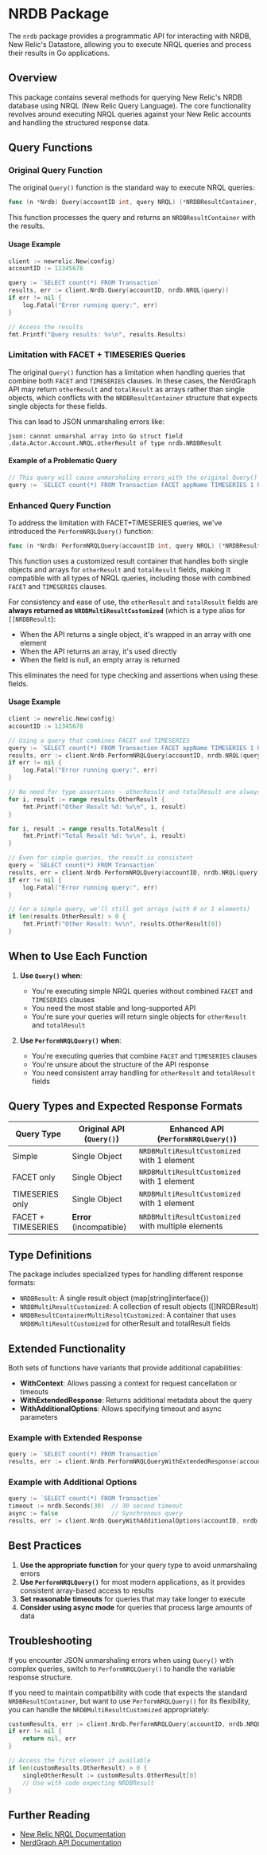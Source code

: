 # NRDB Package

The `nrdb` package provides a programmatic API for interacting with NRDB, New Relic's Datastore, allowing you to execute NRQL queries and process their results in Go applications.

## Overview

This package contains several methods for querying New Relic's NRDB database using NRQL (New Relic Query Language). The core functionality revolves around executing NRQL queries against your New Relic accounts and handling the structured response data.

## Query Functions

### Original Query Function

The original `Query()` function is the standard way to execute NRQL queries:

```go
func (n *Nrdb) Query(accountID int, query NRQL) (*NRDBResultContainer, error)
```

This function processes the query and returns an `NRDBResultContainer` with the results.

#### Usage Example

```go
client := newrelic.New(config)
accountID := 12345678

query := `SELECT count(*) FROM Transaction`
results, err := client.Nrdb.Query(accountID, nrdb.NRQL(query))
if err != nil {
    log.Fatal("Error running query:", err)
}

// Access the results
fmt.Printf("Query results: %v\n", results.Results)
```

### Limitation with FACET + TIMESERIES Queries

The original `Query()` function has a limitation when handling queries that combine both `FACET` and `TIMESERIES` clauses. In these cases, the NerdGraph API may return `otherResult` and `totalResult` as arrays rather than single objects, which conflicts with the `NRDBResultContainer` structure that expects single objects for these fields.

This can lead to JSON unmarshaling errors like:

```
json: cannot unmarshal array into Go struct field .data.Actor.Account.NRQL.otherResult of type nrdb.NRDBResult
```

#### Example of a Problematic Query

```go
// This query will cause unmarshaling errors with the original Query() function
query := `SELECT count(*) FROM Transaction FACET appName TIMESERIES 1 hour SINCE 1 day ago`
```

### Enhanced Query Function

To address the limitation with FACET+TIMESERIES queries, we've introduced the `PerformNRQLQuery()` function:

```go
func (n *Nrdb) PerformNRQLQuery(accountID int, query NRQL) (*NRDBResultContainerMultiResultCustomized, error)
```

This function uses a customized result container that handles both single objects and arrays for `otherResult` and `totalResult` fields, making it compatible with all types of NRQL queries, including those with combined `FACET` and `TIMESERIES` clauses.

For consistency and ease of use, the `otherResult` and `totalResult` fields are **always returned as `NRDBMultiResultCustomized`** (which is a type alias for `[]NRDBResult`):
- When the API returns a single object, it's wrapped in an array with one element
- When the API returns an array, it's used directly
- When the field is null, an empty array is returned

This eliminates the need for type checking and assertions when using these fields.

#### Usage Example

```go
client := newrelic.New(config)
accountID := 12345678

// Using a query that combines FACET and TIMESERIES
query := `SELECT count(*) FROM Transaction FACET appName TIMESERIES 1 hour SINCE 1 day ago`
results, err := client.Nrdb.PerformNRQLQuery(accountID, nrdb.NRQL(query))
if err != nil {
    log.Fatal("Error running query:", err)
}

// No need for type assertions - otherResult and totalResult are always NRDBMultiResultCustomized
for i, result := range results.OtherResult {
    fmt.Printf("Other Result %d: %v\n", i, result)
}

for i, result := range results.TotalResult {
    fmt.Printf("Total Result %d: %v\n", i, result)
}

// Even for simple queries, the result is consistent
query = `SELECT count(*) FROM Transaction`
results, err = client.Nrdb.PerformNRQLQuery(accountID, nrdb.NRQL(query))
if err != nil {
    log.Fatal("Error running query:", err)
}

// For a simple query, we'll still get arrays (with 0 or 1 elements)
if len(results.OtherResult) > 0 {
    fmt.Printf("Other Result: %v\n", results.OtherResult[0])
}
```

## When to Use Each Function

1. **Use `Query()` when**:
   - You're executing simple NRQL queries without combined `FACET` and `TIMESERIES` clauses
   - You need the most stable and long-supported API
   - You're sure your queries will return single objects for `otherResult` and `totalResult`

2. **Use `PerformNRQLQuery()` when**:
   - You're executing queries that combine `FACET` and `TIMESERIES` clauses
   - You're unsure about the structure of the API response
   - You need consistent array handling for `otherResult` and `totalResult` fields

## Query Types and Expected Response Formats

| Query Type | Original API (`Query()`) | Enhanced API (`PerformNRQLQuery()`) |
|------------|--------------------------|-------------------------------------|
| Simple | Single Object | `NRDBMultiResultCustomized` with 1 element |
| FACET only | Single Object | `NRDBMultiResultCustomized` with 1 element |
| TIMESERIES only | Single Object | `NRDBMultiResultCustomized` with 1 element |
| FACET + TIMESERIES | **Error** (incompatible) | `NRDBMultiResultCustomized` with multiple elements |

## Type Definitions

The package includes specialized types for handling different response formats:

- `NRDBResult`: A single result object (map[string]interface{})
- `NRDBMultiResultCustomized`: A collection of result objects ([]NRDBResult)
- `NRDBResultContainerMultiResultCustomized`: A container that uses `NRDBMultiResultCustomized` for otherResult and totalResult fields

## Extended Functionality

Both sets of functions have variants that provide additional capabilities:

- **WithContext**: Allows passing a context for request cancellation or timeouts
- **WithExtendedResponse**: Returns additional metadata about the query
- **WithAdditionalOptions**: Allows specifying timeout and async parameters

### Example with Extended Response

```go
query := `SELECT count(*) FROM Transaction`
results, err := client.Nrdb.PerformNRQLQueryWithExtendedResponse(accountID, nrdb.NRQL(query))
```

### Example with Additional Options

```go
query := `SELECT count(*) FROM Transaction`
timeout := nrdb.Seconds(30)  // 30 second timeout
async := false               // Synchronous query
results, err := client.Nrdb.QueryWithAdditionalOptions(accountID, nrdb.NRQL(query), timeout, async)
```

## Best Practices

1. **Use the appropriate function** for your query type to avoid unmarshaling errors
2. **Use `PerformNRQLQuery()`** for most modern applications, as it provides consistent array-based access to results
3. **Set reasonable timeouts** for queries that may take longer to execute
4. **Consider using async mode** for queries that process large amounts of data

## Troubleshooting

If you encounter JSON unmarshaling errors when using `Query()` with complex queries, switch to `PerformNRQLQuery()` to handle the variable response structure.

If you need to maintain compatibility with code that expects the standard `NRDBResultContainer`, but want to use `PerformNRQLQuery()` for its flexibility, you can handle the `NRDBMultiResultCustomized` appropriately:

```go
customResults, err := client.Nrdb.PerformNRQLQuery(accountID, nrdb.NRQL(query))
if err != nil {
    return nil, err
}

// Access the first element if available
if len(customResults.OtherResult) > 0 {
    singleOtherResult := customResults.OtherResult[0]
    // Use with code expecting NRDBResult
}
```

## Further Reading

- [New Relic NRQL Documentation](https://docs.newrelic.com/docs/insights/nrql-new-relic-query-language/nrql-resources/nrql-syntax-components-functions)
- [NerdGraph API Documentation](https://docs.newrelic.com/docs/apis/graphql-api/tutorials/query-nrql-through-new-relic-graphql-api)
